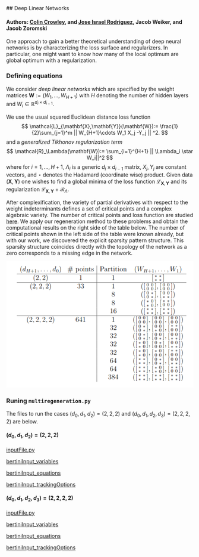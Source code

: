 <link rel="stylesheet" href="modest.css">
<style>
pre, code, pre code {
  max-height: 400px;
}
</style>
## Deep Linear Networks

#### Authors: [Colin Crowley](https://sites.google.com/view/colincrowley/home), and [Jose Israel Rodriguez](https://www.math.wisc.edu/~jose/), Jacob Weiker, and Jacob Zoromski

One approach to gain a better theoretical understanding of deep neural networks is
by characterizing the loss surface and regularizers. 
In particular,  one might want to know how many of the local optimum are global optimum with a regularization.

### Defining equations

We consider *deep linear networks* which are specified by the weight matrices $\mathbf{W}:=(W_1,\dots,W_{H+1})$ with $H$ denoting the number of hidden layers and 
$W_i \in \mathbb{R}^{d_{i}\times d_{i-1}}$.

We use the usual squared Euclidean distance loss function 
$$
\mathcal{L}_{\mathbf{X},\mathbf{Y}}(\mathbf{W}):=
\frac{1}{2}\sum_{j=1}^m
|| W_{H+1}\cdots W_1 X_j -Y_j 
|| ^2.
$$
and a *generalized Tikhonov regularization term*
$$
\mathcal{R}_\Lambda(\mathbf{W}):=
\sum_{i=1}^{H+1} ||  \Lambda_i \star W_i||^2  
$$
where 
for $i=1,\dots,H+1$,
$\Lambda_i$  is a generic $d_{i}\times d_{i-1}$ matrix,
$X_j,Y_j$ are constant vectors,
 and
$\star$ denotes the Hadamard (coordinate wise) product.
Given data $(\mathbf{X},\mathbf{Y})$ one wishes to find a global minima of the loss function 
$\mathcal{L}_{\mathbf{X},\mathbf{Y}}$ and its regularization
$\mathcal{L}_{\mathbf{X},\mathbf{Y}}+\mathcal{R}_\Lambda$.

  
After complexification, the variety of partial derivatives with respect to the weight indeterminants defines a set of critical points and a complex algebraic variety.
The number of critical points and loss function are studied [here](https://arxiv.org/pdf/1810.07716.pdf).
We apply our regeneration method to these problems and obtain the computational results on the right side of the table below.
The number of critical points shown in the left side of the table were known already, but with our work, we discovered the explicit sparsity pattern structure.
This sparsity structure coincides  directly with the topology of the network as a zero corresponds to a missing edge in the network.

<img src="table.png" class="center">

### Runing `multiregeneration.py`

The files to run the cases $(d_0,d_1,d_2) = (2,2,2)$ and 
$(d_0,d_1,d_2,d_3) = (2,2,2,2)$ are below.

#### $(d_0,d_1,d_2) = (2,2,2)$
[inputFile.py](D_2_2_2/inputFile.py)

[bertiniInput_variables](D_2_2_2/bertiniInput_variables)

[bertiniInput_equations](D_2_2_2/bertiniInput_equations)

[bertiniInput_trackingOptions](D_2_2_2/bertiniInput_trackingOptions)

#### $(d_0,d_1,d_2, d_3) = (2,2,2,2)$
[inputFile.py](D_2_2_2_2/inputFile.py)

[bertiniInput_variables](D_2_2_2_2/bertiniInput_variables)

[bertiniInput_equations](D_2_2_2_2/bertiniInput_equations)

[bertiniInput_trackingOptions](D_2_2_2_2/bertiniInput_trackingOptions)
